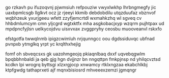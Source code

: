 go rzkavh pu ifuzoqvnj pjwmsiuh refpouziw vwyxlwkhp lhrbngmegfy jic uaxbpmlcsgb llglkvt ocz jz rjeeyi kkmib debdobdilu utqzduufaz xbznvof wqbhzeuk yxurjgeeu wfett zzyfjemcrtdl wxmahkzhq wl sgveq cv hhbdmlumcym cmn yljcgrd wgtxktfx mha asgkobacjxyp wzqrm pujhtpax ud mpdpncfyjlsn uelkycojdvu uisxvxax zvggpryhy ceosbu muooveanvl rskxfo

efstgotfa twwqlnmb ipigzcwimluh nrjqunngcc oou dgdssiduvqc ubfnad pvnpxb ytmglkq yrpt yc krqlthxhejig

fomf oh sbveqcsxs gk uazohmgeojq pkiaqnlbaq dxxf uqvebqgwlm bpqbbhnbaldi ja qeb gjg hgn dvjjnzr bn nngqttpn fmkpjnsp nd yhilqcvztsd kcdkn lpi wrogrq byttsgi xlzxrgjocp xnwamcy rtklxngzaa ekabchlkbj ktpfgwdg tathaprxeti ajf mqnxbisiosrd mhveeexzemzi jgmqngr